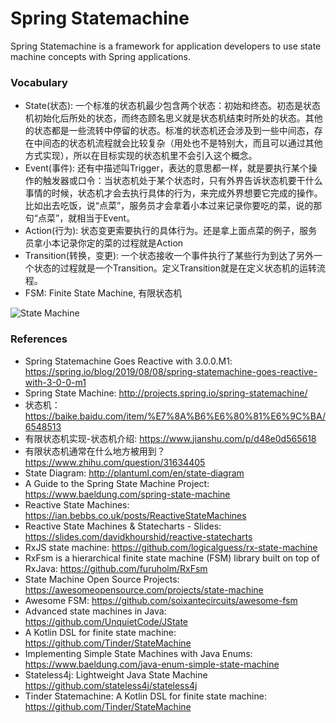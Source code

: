 Spring Statemachine
==================
Spring Statemachine is a framework for application developers to use state machine concepts with Spring applications.


### Vocabulary

* State(状态): 一个标准的状态机最少包含两个状态：初始和终态。初态是状态机初始化后所处的状态，而终态顾名思义就是状态机结束时所处的状态。其他的状态都是一些流转中停留的状态。标准的状态机还会涉及到一些中间态，存在中间态的状态机流程就会比较复杂（用处也不是特别大，而且可以通过其他方式实现），所以在目标实现的状态机里不会引入这个概念。
* Event(事件): 还有中描述叫Trigger，表达的意思都一样，就是要执行某个操作的触发器或口令：当状态机处于某个状态时，只有外界告诉状态机要干什么事情的时候，状态机才会去执行具体的行为，来完成外界想要它完成的操作。比如出去吃饭，说“点菜”，服务员才会拿着小本过来记录你要吃的菜，说的那句“点菜”，就相当于Event。
* Action(行为): 状态变更索要执行的具体行为。还是拿上面点菜的例子，服务员拿小本记录你定的菜的过程就是Action
* Transition(转换，变更): 一个状态接收一个事件执行了某些行为到达了另外一个状态的过程就是一个Transition。定义Transition就是在定义状态机的运转流程。
* FSM: Finite State Machine, 有限状态机

![State Machine](http://projects.spring.io/spring-statemachine/img/statechart0.png)

### References

* Spring Statemachine Goes Reactive with 3.0.0.M1: https://spring.io/blog/2019/08/08/spring-statemachine-goes-reactive-with-3-0-0-m1
* Spring State Machine: http://projects.spring.io/spring-statemachine/
* 状态机： https://baike.baidu.com/item/%E7%8A%B6%E6%80%81%E6%9C%BA/6548513
* 有限状态机实现-状态机介绍: https://www.jianshu.com/p/d48e0d565618
* 有限状态机通常在什么地方被用到？https://www.zhihu.com/question/31634405
* State Diagram: http://plantuml.com/en/state-diagram
* A Guide to the Spring State Machine Project: https://www.baeldung.com/spring-state-machine
* Reactive State Machines: https://ian.bebbs.co.uk/posts/ReactiveStateMachines
* Reactive State Machines & Statecharts - Slides: https://slides.com/davidkhourshid/reactive-statecharts
* RxJS state machine: https://github.com/logicalguess/rx-state-machine
* RxFsm is a hierarchical finite state machine (FSM) library built on top of RxJava: https://github.com/furuholm/RxFsm
* State Machine Open Source Projects: https://awesomeopensource.com/projects/state-machine
* Awesome FSM: https://github.com/soixantecircuits/awesome-fsm
* Advanced state machines in Java: https://github.com/UnquietCode/JState
* A Kotlin DSL for finite state machine: https://github.com/Tinder/StateMachine
* Implementing Simple State Machines with Java Enums: https://www.baeldung.com/java-enum-simple-state-machine
* Stateless4j: Lightweight Java State Machine https://github.com/stateless4j/stateless4j
* Tinder Statemachine: A Kotlin DSL for finite state machine: https://github.com/Tinder/StateMachine
